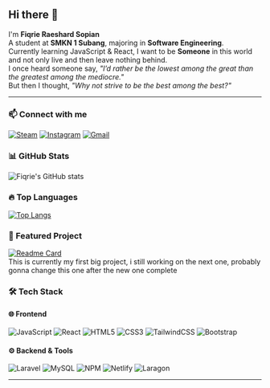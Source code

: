 ## Hi there 👋

I'm **Fiqrie Raeshard Sopian**  
A student at **SMKN 1 Subang**, majoring in **Software Engineering**.  
Currently learning JavaScript & React, I want to be **Someone** in this world and not only live and then leave nothing behind.  
I once heard someone say, *"I’d rather be the lowest among the great than the greatest among the mediocre."*  
But then I thought, *"Why not strive to be the best among the best?"*

---
### 📫 Connect with me
[![Steam](https://img.shields.io/badge/Steam-000000?style=for-the-badge&logo=steam&logoColor=white)](https://steamcommunity.com/id/1874190429)
[![Instagram](https://img.shields.io/badge/Instagram-E4405F?style=for-the-badge&logo=instagram&logoColor=white)](https://instagram.com/nfelisx)
[![Gmail](https://img.shields.io/badge/Email-D14836?style=for-the-badge&logo=gmail&logoColor=white)](mailto:nfelisx@gmail.com)


### 📊 GitHub Stats
![Fiqrie's GitHub stats](https://github-readme-stats.vercel.app/api?username=Raesssard&show_icons=true&theme=tokyonight)

### 🔥 Top Languages
[![Top Langs](https://github-readme-stats.vercel.app/api/top-langs/?username=Raesssard&layout=compact&theme=tokyonight)](https://github.com/anuraghazra/github-readme-stats)

### 📂 Featured Project
[![Readme Card](https://github-readme-stats.vercel.app/api/pin/?username=Raesssard&repo=Toko-Buku&theme=tokyonight)](https://github.com/Raesssard/Toko-Buku)  
This is currently my first big project, i still working on the next one, probably gonna change this one after the new one complete

### 🛠️ Tech Stack

#### 🌐 Frontend
![JavaScript](https://img.shields.io/badge/JavaScript-F7DF1E?style=for-the-badge&logo=javascript&logoColor=black)
![React](https://img.shields.io/badge/React-61DAFB?style=for-the-badge&logo=react&logoColor=black)
![HTML5](https://img.shields.io/badge/HTML5-E34F26?style=for-the-badge&logo=html5&logoColor=white)
![CSS3](https://img.shields.io/badge/CSS3-1572B6?style=for-the-badge&logo=css3&logoColor=white)
![TailwindCSS](https://img.shields.io/badge/Tailwind_CSS-38B2AC?style=for-the-badge&logo=tailwind-css&logoColor=white)
![Bootstrap](https://img.shields.io/badge/Bootstrap-7952B3?style=for-the-badge&logo=bootstrap&logoColor=white)

#### ⚙️ Backend & Tools
![Laravel](https://img.shields.io/badge/Laravel-FF2D20?style=for-the-badge&logo=laravel&logoColor=white)
![MySQL](https://img.shields.io/badge/MySQL-4479A1?style=for-the-badge&logo=mysql&logoColor=white)
![NPM](https://img.shields.io/badge/NPM-CB3837?style=for-the-badge&logo=npm&logoColor=white)
![Netlify](https://img.shields.io/badge/Netlify-00C7B7?style=for-the-badge&logo=netlify&logoColor=white)
![Laragon](https://img.shields.io/badge/Laragon-0E83CD?style=for-the-badge&logo=laravel&logoColor=white)


---
